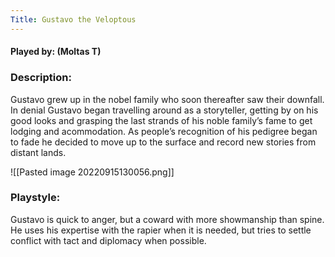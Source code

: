 ```yaml
---
Title: Gustavo the Veloptous
---
```

#### Played by: (Moltas T)
### Description:
Gustavo grew up in the nobel family who soon thereafter saw their downfall. In denial Gustavo began travelling around as a storyteller, getting by on his good looks and grasping the last strands of his noble family’s fame to get lodging and acommodation. As people’s recognition of his pedigree began to fade he decided to move up to the surface and record new stories from distant lands.

![[Pasted image 20220915130056.png]]
<br>
### Playstyle:
Gustavo is quick to anger, but a coward with more showmanship than spine. He uses his expertise with the rapier when it is needed, but tries to settle conflict with tact and diplomacy when possible.